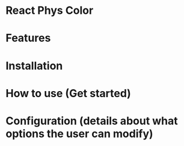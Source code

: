 # React Phys Color
# Features
# Installation
# How to use (Get started)
# Configuration (details about what options the user can modify)